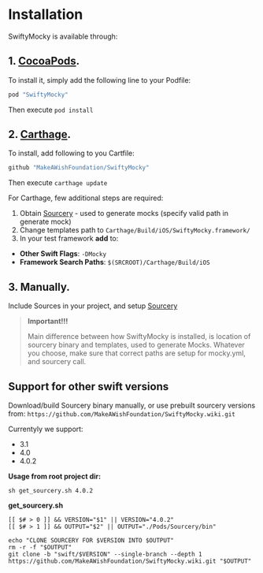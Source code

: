 # Installation

SwiftyMocky is available through:

## 1. [CocoaPods](http://cocoapods.org).
To install it, simply add the following line to your Podfile:

```ruby
pod "SwiftyMocky"
```

Then execute `pod install`

## 2. [Carthage](https://github.com/Carthage/Carthage).
To install, add following to you Cartfile:

```ruby
github "MakeAWishFoundation/SwiftyMocky"
```

Then execute `carthage update`

For Carthage, few additional steps are required:

1. Obtain [Sourcery](https://github.com/krzysztofzablocki/Sourcery) - used to generate mocks (specify valid path in generate mock)
2. Change templates path to `Carthage/Build/iOS/SwiftyMocky.framework/`
3. In your test framework **add** to:
  - **Other Swift Flags**: `-DMocky`
  - **Framework Search Paths**: `$(SRCROOT)/Carthage/Build/iOS`

## 3. Manually.
Include Sources in your project, and setup [Sourcery](https://github.com/krzysztofzablocki/Sourcery)

> **Important!!!**
>
> Main difference between how SwiftyMocky is installed, is location of sourcery binary and templates, used to generate Mocks. Whatever you choose, make sure that correct paths are setup for mocky.yml, and sourcery call.

## Support for other swift versions

Download/build Sourcery binary manually, or use prebuilt sourcery versions from: `https://github.com/MakeAWishFoundation/SwiftyMocky.wiki.git`

Currentyly we support:
- 3.1
- 4.0
- 4.0.2

**Usage from root project dir:**

```shell
sh get_sourcery.sh 4.0.2
```

**get_sourcery.sh**

```shell
[[ $# > 0 ]] && VERSION="$1" || VERSION="4.0.2"
[[ $# > 1 ]] && OUTPUT="$2" || OUTPUT="./Pods/Sourcery/bin"

echo "CLONE SOURCERY FOR $VERSION INTO $OUTPUT"
rm -r -f "$OUTPUT"
git clone -b "swift/$VERSION" --single-branch --depth 1 https://github.com/MakeAWishFoundation/SwiftyMocky.wiki.git "$OUTPUT"
```
